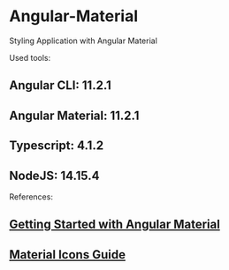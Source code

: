 # Angular-Material
Styling Application with Angular Material

Used tools:

## Angular CLI: 11.2.1
## Angular Material: 11.2.1
## Typescript: 4.1.2
## NodeJS: 14.15.4

References:
## [Getting Started with Angular Material](https://material.angular.io/guide/getting-started)
## [Material Icons Guide](https://google.github.io/material-design-icons/)






